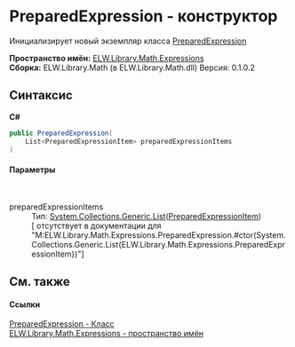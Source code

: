 # PreparedExpression - конструктор
 

Инициализирует новый экземпляр класса <a href="T_ELW_Library_Math_Expressions_PreparedExpression">PreparedExpression</a>

**Пространство имён:**&nbsp;<a href="N_ELW_Library_Math_Expressions">ELW.Library.Math.Expressions</a><br />**Сборка:**&nbsp;ELW.Library.Math (в ELW.Library.Math.dll) Версия: 0.1.0.2

## Синтаксис

**C#**<br />
``` C#
public PreparedExpression(
	List<PreparedExpressionItem> preparedExpressionItems
)
```


#### Параметры
&nbsp;<dl><dt>preparedExpressionItems</dt><dd>Тип:&nbsp;<a href="http://msdn2.microsoft.com/ru-ru/library/6sh2ey19" target="_blank">System.Collections.Generic.List</a>(<a href="T_ELW_Library_Math_Expressions_PreparedExpressionItem">PreparedExpressionItem</a>)<br />\[<param name="preparedExpressionItems"/> отсутствует в документации для "M:ELW.Library.Math.Expressions.PreparedExpression.#ctor(System.Collections.Generic.List{ELW.Library.Math.Expressions.PreparedExpressionItem})"\]</dd></dl>

## См. также


#### Ссылки
<a href="T_ELW_Library_Math_Expressions_PreparedExpression">PreparedExpression - Класс</a><br /><a href="N_ELW_Library_Math_Expressions">ELW.Library.Math.Expressions - пространство имён</a><br />